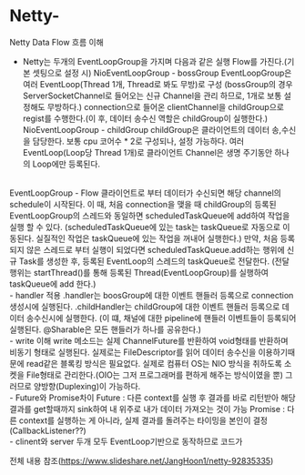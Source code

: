 # Netty-
Netty Data Flow 흐름 이해

- Netty는 두개의 EventLoopGroup을 가지며 다음과 같은 실행 Flow를 가진다.(기본 셋팅으로 설정 시)
NioEventLoopGroup - bossGroup
EventLoopGroup은 여러 EventLoop(Thread 1개, Thread로 봐도 무방)로 구성
(bossGroup의 경우 ServerSocketChannel로 들어오는 신규 Channel을 관리 하므로, 1개로 보통 설정해도 무방하다.)
connection으로 들어온 clientChannel을 childGroup으로 regist를 수행한다.(이 후, 데이터 송수신 역할은 childGroup이 실행한다.)
NioEventLoopGroup - childGroup
childGroup은 클라이언트의 데이터 송,수신을 담당한다.
보통 cpu 코어수 * 2로 구성되나, 설정 가능하다.
여러 EventLoop(Loop당 Thread 1개)로 클라이언트 Channel은 생명 주기동안 하나의 Loop에만 등록된다.
<br/>
EventLoopGroup - Flow
클라이언트로 부터 데이터가 수신되면 해당 channel의 schedule이 시작된다.
이 때, 처음 connection을 맺을 때 childGroup의 등록된 EventLoopGroup의 스레드와 동일하면 scheduledTaskQueue에 add하여 작업을 실행 할 수 있다.
(scheduledTaskQueue에 있는 task는 taskQueue로 자동으로 이동된다. 실질적인 작업은 taskQueue에 있는 작업을 꺼내어 실행한다.)
만약, 처음 등록되지 않은 스레드로 부터 실행이 되었다면 scheduledTaskQueue.add하는 행위에 신규 Task를 생성한 후, 등록된 EventLoop의 스레드의 taskQueue로 전달한다.
(전달 행위는 startThread()를 통해 등록된 Thread(EventLoopGroup)를 실행하여 taskQueue에 add 한다.)
<br/>
- handler 적용
.handler는 boosGroup에 대한 이벤트 핸들러 등록으로 connection 생성시에 실행된다.
.childHandler는 childGroup에 대한 이벤트 핸들러 등록으로 데이터 송수신시에 실행한다.
(이 떄, 채널에 대한 pipeline에 핸들러 이벤트들이 등록되어 실행된다. @Sharable은 모든 핸들러가 하나를 공유한다.)
<br/>
- write 이해
write 메소드는 실제 ChannelFuture를 반환하여 void형태를 반환하며 비동기 형태로 실행된다.
실제로는 FileDescriptor를 읽어 데이터 송수신을 이용하기때문에 read같은 블록킹 방식은 필요없다.
실제로 컴퓨터 OS는 NIO 방식을 취하도록 소켓을 File형태로 관리한다.(OIO는 그저 프로그래머를 편하게 해주는 방식이였을 뿐)
그러므로 양방향(Duplexing)이 가능하다.
<br/>
- Future와 Promise차이
Future : 다른 context를 실행 후 결과를 바로 리턴받아 해당 결과를 get할때까지 sink하여 내 위주로 내가 데이터 가져오는 것이 가능
Promise : 다른 context를 실행하는 게 아니라, 실제 결과를 돌려주는 타이밍을 본인이 결정(CallbackListener??)
<br/>
- clinent와 server
두개 모두 EventLoop기반으로 동작하므로 코드가 


전체 내용 참조(https://www.slideshare.net/JangHoon1/netty-92835335)
  
